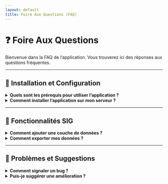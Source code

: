 ```yaml
---
layout: default
title: Foire Aux Questions (FAQ)
---
```


<link rel="stylesheet" href="styles.css">

# ❓ Foire Aux Questions

Bienvenue dans la FAQ de l’application. Vous trouverez ici des réponses aux questions fréquentes.

---

## 🔧 Installation et Configuration

<details>
<summary><strong>Quels sont les prérequis pour utiliser l’application ?</strong></summary>

- Un navigateur récent (Chrome, Firefox, Edge…)
- Connexion internet stable
- Aucune installation requise côté client

</details>

<details>
<summary><strong>Comment installer l’application sur mon serveur ?</strong></summary>

Voir notre guide d’installation détaillé [ici](installation.html) ou contactez votre administrateur LEG.

</details>

---

## 🧭 Fonctionnalités SIG

<details>
<summary><strong>Comment ajouter une couche de données ?</strong></summary>

1. Cliquez sur “Ajouter une couche”
2. Sélectionnez un fichier ou une source distante
3. Cliquez sur “Charger”

</details>

<details>
<summary><strong>Comment exporter mes données ?</strong></summary>

Utilisez l’option “Exporter” dans le menu principal. Vous pouvez choisir CSV, GeoJSON ou SHP.

</details>

---

## 🐛 Problèmes et Suggestions

<details>
<summary><strong>Comment signaler un bug ?</strong></summary>

Créez une “issue” sur notre dépôt GitHub :  
👉 [Signaler un problème](https://github.com/votre-org/votre-repo/issues)

</details>

<details>
<summary><strong>Puis-je suggérer une amélioration ?</strong></summary>

Oui ! Nous accueillons les suggestions via GitHub Issues ou lors des réunions de feedback.

</details>
